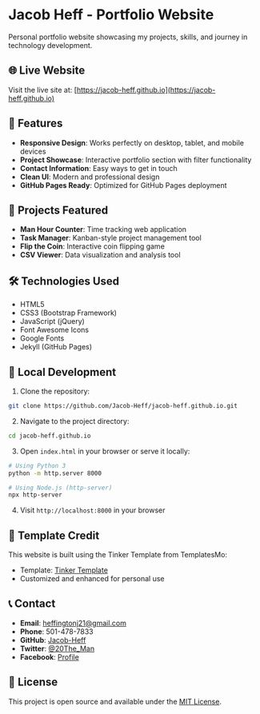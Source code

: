 # Jacob Heff - Portfolio Website

Personal portfolio website showcasing my projects, skills, and journey in technology development.

## 🌐 Live Website
Visit the live site at: [https://jacob-heff.github.io](https://jacob-heff.github.io)

## 🚀 Features

- **Responsive Design**: Works perfectly on desktop, tablet, and mobile devices
- **Project Showcase**: Interactive portfolio section with filter functionality
- **Contact Information**: Easy ways to get in touch
- **Clean UI**: Modern and professional design
- **GitHub Pages Ready**: Optimized for GitHub Pages deployment

## 📱 Projects Featured

- **Man Hour Counter**: Time tracking web application
- **Task Manager**: Kanban-style project management tool
- **Flip the Coin**: Interactive coin flipping game
- **CSV Viewer**: Data visualization and analysis tool

## 🛠️ Technologies Used

- HTML5
- CSS3 (Bootstrap Framework)
- JavaScript (jQuery)
- Font Awesome Icons
- Google Fonts
- Jekyll (GitHub Pages)

## 🔧 Local Development

1. Clone the repository:
```bash
git clone https://github.com/Jacob-Heff/jacob-heff.github.io.git
```

2. Navigate to the project directory:
```bash
cd jacob-heff.github.io
```

3. Open `index.html` in your browser or serve it locally:
```bash
# Using Python 3
python -m http.server 8000

# Using Node.js (http-server)
npx http-server
```

4. Visit `http://localhost:8000` in your browser

## 📝 Template Credit

This website is built using the Tinker Template from TemplatesMo:
- Template: [Tinker Template](http://www.templatemo.com/tm-506-tinker)
- Customized and enhanced for personal use

## 📞 Contact

- **Email**: heffingtonj21@gmail.com
- **Phone**: 501-478-7833
- **GitHub**: [Jacob-Heff](https://github.com/Jacob-Heff/)
- **Twitter**: [@20The_Man](https://x.com/20The_Man)
- **Facebook**: [Profile](https://www.facebook.com/profile.php?id=100089766827930)

## 📄 License

This project is open source and available under the [MIT License](LICENSE).
